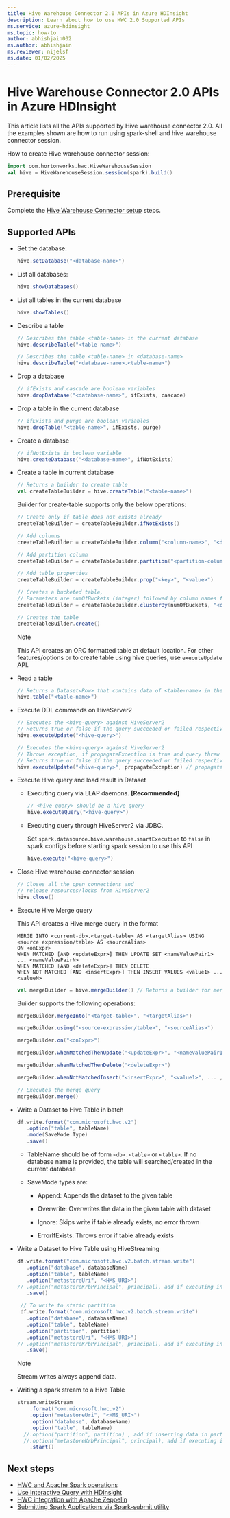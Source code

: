 ```yaml
---
title: Hive Warehouse Connector 2.0 APIs in Azure HDInsight
description: Learn about how to use HWC 2.0 Supported APIs
ms.service: azure-hdinsight
ms.topic: how-to
author: abhishjain002
ms.author: abhishjain
ms.reviewer: nijelsf
ms.date: 01/02/2025
---
```


# Hive Warehouse Connector 2.0 APIs in Azure HDInsight

This article lists all the APIs supported by Hive warehouse connector 2.0. All the examples shown are how to run using spark-shell and hive warehouse connector session.

How to create Hive warehouse connector session:

```scala
import com.hortonworks.hwc.HiveWarehouseSession
val hive = HiveWarehouseSession.session(spark).build()
```

## Prerequisite

Complete the [Hive Warehouse Connector setup](./apache-hive-warehouse-connector.md#hive-warehouse-connector-setup) steps.


## Supported APIs

- Set the database:
    ```scala
    hive.setDatabase("<database-name>")
    ```

- List all databases:
    ```scala
    hive.showDatabases()
    ```

- List all tables in the current database
    ```scala
    hive.showTables()
    ```

- Describe a table

    ```scala
   // Describes the table <table-name> in the current database
    hive.describeTable("<table-name>")
    ```

    ```scala
   // Describes the table <table-name> in <database-name>
    hive.describeTable("<database-name>.<table-name>")
    ```

- Drop a database

    ```scala
   // ifExists and cascade are boolean variables
    hive.dropDatabase("<database-name>", ifExists, cascade)
    ```

- Drop a table in the current database

    ```scala
    // ifExists and purge are boolean variables
    hive.dropTable("<table-name>", ifExists, purge)
    ```

- Create a database
    ```scala
   // ifNotExists is boolean variable
    hive.createDatabase("<database-name>", ifNotExists)
    ```

- Create a table in current database
    ```scala
   // Returns a builder to create table
    val createTableBuilder = hive.createTable("<table-name>")
    ```

    Builder for create-table supports only the below operations: 

    ```scala
   // Create only if table does not exists already
    createTableBuilder = createTableBuilder.ifNotExists()
    ```

    ```scala
   // Add columns
    createTableBuilder = createTableBuilder.column("<column-name>", "<datatype>")
    ```

    ```scala
    // Add partition column
    createTableBuilder = createTableBuilder.partition("<partition-column-name>", "<datatype>")
    ```
    ```scala
   // Add table properties
    createTableBuilder = createTableBuilder.prop("<key>", "<value>")
    ```
    ```scala
    // Creates a bucketed table,
    // Parameters are numOfBuckets (integer) followed by column names for bucketing
    createTableBuilder = createTableBuilder.clusterBy(numOfBuckets, "<column1>", .... , "<columnN>")
    ```

    ```scala
    // Creates the table
    createTableBuilder.create()
    ```

    > [!NOTE]
    > This API creates an ORC formatted table at default location. For other features/options or to create table using hive queries, use `executeUpdate` API.
- Read a table

    ```scala
   // Returns a Dataset<Row> that contains data of <table-name> in the current database
    hive.table("<table-name>")
    ```

- Execute DDL commands on HiveServer2 

    ```scala
    // Executes the <hive-query> against HiveServer2
    // Returns true or false if the query succeeded or failed respectively
    hive.executeUpdate("<hive-query>")
    ```

    ```scala
    // Executes the <hive-query> against HiveServer2
    // Throws exception, if propagateException is true and query threw exception in HiveServer2
    // Returns true or false if the query succeeded or failed respectively
    hive.executeUpdate("<hive-query>", propagateException) // propagate exception is boolean value
    ```

- Execute Hive query and load result in Dataset

  - Executing query via LLAP daemons. **[Recommended]**
    ```scala
    // <hive-query> should be a hive query 
    hive.executeQuery("<hive-query>")
    ```
  - Executing query through HiveServer2 via JDBC.

    Set `spark.datasource.hive.warehouse.smartExecution` to `false` in spark configs before starting spark session to use this API
    ```scala
    hive.execute("<hive-query>")
    ```

- Close Hive warehouse connector session
    ```scala
    // Closes all the open connections and
    // release resources/locks from HiveServer2
    hive.close()
    ```

- Execute Hive Merge query

    This API creates a Hive merge query in the format

    ```
    MERGE INTO <current-db>.<target-table> AS <targetAlias> USING <source expression/table> AS <sourceAlias>
    ON <onExpr>
    WHEN MATCHED [AND <updateExpr>] THEN UPDATE SET <nameValuePair1> ... <nameValuePairN>
    WHEN MATCHED [AND <deleteExpr>] THEN DELETE
    WHEN NOT MATCHED [AND <insertExpr>] THEN INSERT VALUES <value1> ... <valueN>
    ```

    ```scala
    val mergeBuilder = hive.mergeBuilder() // Returns a builder for merge query
    ```
    Builder supports the following operations:

    ```scala
    mergeBuilder.mergeInto("<target-table>", "<targetAlias>")
    ```

    ```scala
    mergeBuilder.using("<source-expression/table>", "<sourceAlias>")
    ```

    ```scala
    mergeBuilder.on("<onExpr>")
    ```

    ```scala
    mergeBuilder.whenMatchedThenUpdate("<updateExpr>", "<nameValuePair1>", ... , "<nameValuePairN>")
    ```

    ```scala
    mergeBuilder.whenMatchedThenDelete("<deleteExpr>")
    ```

    ```scala
    mergeBuilder.whenNotMatchedInsert("<insertExpr>", "<value1>", ... , "<valueN>");
    ```

    ```scala
    // Executes the merge query
    mergeBuilder.merge()
    ```

- Write a Dataset to Hive Table in batch
    ```scala
    df.write.format("com.microsoft.hwc.v2")
       .option("table", tableName)
       .mode(SaveMode.Type)
       .save()
    ```
   - TableName should be of form `<db>.<table>` or `<table>`. If no database name is provided, the table will searched/created in the current database

   - SaveMode types are:

     - Append: Appends the dataset to the given table

     - Overwrite: Overwrites the data in the given table with dataset

     - Ignore: Skips write if table already exists, no error thrown

     - ErrorIfExists: Throws error if table already exists


- Write a Dataset to Hive Table using HiveStreaming
    ```scala
    df.write.format("com.microsoft.hwc.v2.batch.stream.write")
       .option("database", databaseName)
       .option("table", tableName)
       .option("metastoreUri", "<HMS_URI>")
    // .option("metastoreKrbPrincipal", principal), add if executing in ESP cluster
       .save()
    
     // To write to static partition
     df.write.format("com.microsoft.hwc.v2.batch.stream.write")
       .option("database", databaseName)
       .option("table", tableName)
       .option("partition", partition)
       .option("metastoreUri", "<HMS URI>")
    // .option("metastoreKrbPrincipal", principal), add if executing in ESP cluster
       .save()
    ```
    > [!NOTE]
    > Stream writes always append data.
- Writing a spark stream to a Hive Table
    ```scala
    stream.writeStream
        .format("com.microsoft.hwc.v2")
        .option("metastoreUri", "<HMS_URI>")
        .option("database", databaseName)
        .option("table", tableName)
      //.option("partition", partition) , add if inserting data in partition
      //.option("metastoreKrbPrincipal", principal), add if executing in ESP cluster
        .start()
    ```
## Next steps
* [HWC and Apache Spark operations](./apache-hive-warehouse-connector-operations.md)
* [Use Interactive Query with HDInsight](./apache-interactive-query-get-started.md)
* [HWC integration with Apache Zeppelin](./apache-hive-warehouse-connector-zeppelin.md)
* [Submitting Spark Applications via Spark-submit utility](https://archive.apache.org/dist/spark/docs/2.4.0/submitting-applications.html)
